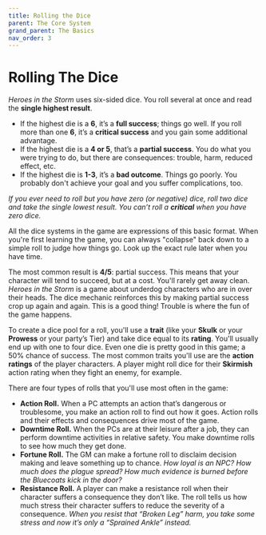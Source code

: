 ```yaml
---
title: Rolling the Dice
parent: The Core System
grand_parent: The Basics
nav_order: 3
---
```


# Rolling The Dice
*Heroes in the Storm* uses six-sided dice. You roll several at once and read the **single highest result**.

* If the highest die is a **6**, it’s a **full success**; things go well. If you roll more than one **6**, it’s a **critical success** and you gain some additional advantage.
* If the highest die is a **4 or 5**, that’s a **partial success**. You do what you were trying to do, but there are consequences: trouble, harm, reduced effect, etc.
* If the highest die is **1-3**, it’s a **bad outcome**. Things go poorly. You probably don't achieve your goal and you suffer complications, too.

*If you ever need to roll but you have zero (or negative) dice, roll two dice and take the single lowest result. You can’t roll a **critical** when you have zero dice.*

All the dice systems in the game are expressions of this basic format. When you're first learning the game, you can always "collapse" back down to a simple roll to judge how things go. Look up the exact rule later when you have time.

The most common result is **4/5**: partial success. This means that your character will tend to succeed, but at a cost. You'll rarely get away clean. *Heroes in the Storm* is a game about underdog characters who are in over their heads. The dice mechanic reinforces this by making partial success crop up again and again. This is a good thing! Trouble is where the fun of the game happens.

To create a dice pool for a roll, you'll use a **trait** (like your **Skulk** or your **Prowess** or your party’s Tier) and take dice equal to its **rating**. You'll usually end up with one to four dice. Even one die is pretty good in this game; a 50% chance of success. The most common traits you'll use are the **action ratings** of the player characters. A player might roll dice for their **Skirmish** action rating when they fight an enemy, for example.

There are four types of rolls that you'll use most often in the game:
* **Action Roll.** When a PC attempts an action that’s dangerous or troublesome, you make an action roll to find out how it goes. Action rolls and their effects and consequences drive most of the game.
* **Downtime Roll.** When the PCs are at their leisure after a job, they can perform downtime activities in relative safety. You make downtime rolls to see how much they get done.
* **Fortune Roll.** The GM can make a fortune roll to disclaim decision making and leave something up to chance. *How loyal is an NPC? How much does the plague spread? How much evidence is burned before the Bluecoats kick in the door?*
* **Resistance Roll.** A player can make a resistance roll when their character suffers a consequence they don’t like. The roll tells us how much stress their character suffers to reduce the severity of a consequence. *When you resist that “Broken Leg” harm, you take some stress and now it’s only a “Sprained Ankle” instead.*
